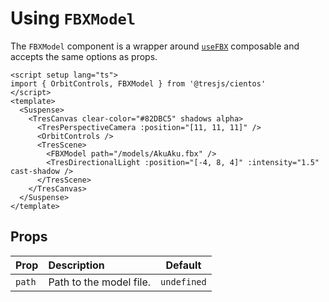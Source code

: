 # Using `FBXModel`

The `FBXModel` component is a wrapper around [`useFBX`](./use-fbx.md) composable and accepts the same options as props.

```vue{2,10}
<script setup lang="ts">
import { OrbitControls, FBXModel } from '@tresjs/cientos'
</script>
<template>
  <Suspense>
    <TresCanvas clear-color="#82DBC5" shadows alpha>
      <TresPerspectiveCamera :position="[11, 11, 11]" />
      <OrbitControls />
      <TresScene>
        <FBXModel path="/models/AkuAku.fbx" />
        <TresDirectionalLight :position="[-4, 8, 4]" :intensity="1.5" cast-shadow />
      </TresScene>
    </TresCanvas>
  </Suspense>
</template>
```

## Props

| Prop   | Description             | Default     |
| :----- | :---------------------- | ----------- |
| `path` | Path to the model file. | `undefined` |
